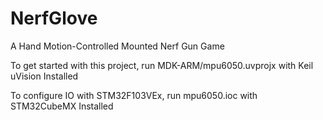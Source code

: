 # NerfGlove
A Hand Motion-Controlled Mounted Nerf Gun Game

To get started with this project, run MDK-ARM/mpu6050.uvprojx with Keil uVision Installed

To configure IO with STM32F103VEx, run mpu6050.ioc with STM32CubeMX Installed
